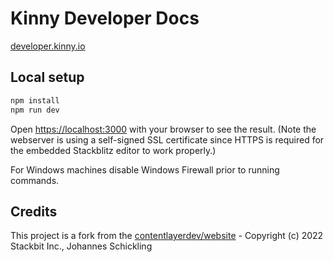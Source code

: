 # Kinny Developer Docs

[developer.kinny.io](https://developer.kinny.io)

## Local setup

```bash
npm install
npm run dev
```

Open [https://localhost:3000](https://localhost:3000) with your browser to see the result. (Note the webserver is using a self-signed SSL certificate since HTTPS is required for the embedded Stackblitz editor to work properly.)

For Windows machines disable Windows Firewall prior to running commands.

## Credits

This project is a fork from the [contentlayerdev/website](https://github.com/contentlayerdev/website) - Copyright (c) 2022 Stackbit Inc., Johannes Schickling
